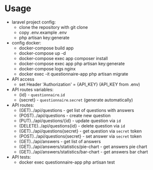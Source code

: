 # Usage

- laravel project config:
    - clone the repository with git clone
    - copy .env.example .env
    - php artisan key:generate
- config docker:
    - docker-compose build app
    - docker-compose up -d
    - docker-compose exec app composer install
    - docker-compose exec app php artisan key:generate
    - docker-compose logs nginx
    - docker exec -it questionnaire-app php artisan migrate
- API access 
    - set Header 'Authorization' = {API_KEY} (API_KEY from .env)
- API routes variables:
	- {id} - `questionnaire`.`id`
	- {secret} - `questionnaire`.`secret` (generate automatically)
- API routes:
	- (GET)../api/questions - get list of questions with answers
	- (POST)../api/questions - create new question
	- (PUT)../api/questions/{id} - update question via `id`
	- (DELETE)../api/questions{id} - delete question via `id`
	- (GET)../api/questions{secret} - get question via `secret` token
	- (POST)../api/questions{secret} - set answer via `secret` token
	- (GET)../api/answers - get list of answers
	- (GET)../api/answers/statistics/pie-chart - get answers pie chart
	- (GET)../api/answers/statistics/bar-chart - get answers bar chart
- API tests: 
    - docker exec questionnaire-app php artisan test

